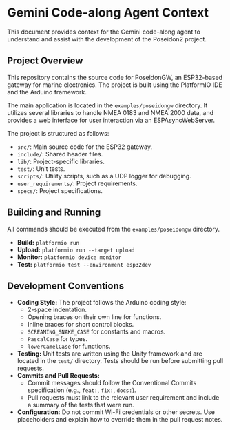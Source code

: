 # Gemini Code-along Agent Context

This document provides context for the Gemini code-along agent to understand and assist with the development of the Poseidon2 project.

## Project Overview

This repository contains the source code for PoseidonGW, an ESP32-based gateway for marine electronics. The project is built using the PlatformIO IDE and the Arduino framework.

The main application is located in the `examples/poseidongw` directory. It utilizes several libraries to handle NMEA 0183 and NMEA 2000 data, and provides a web interface for user interaction via an ESPAsyncWebServer.

The project is structured as follows:

*   `src/`: Main source code for the ESP32 gateway.
*   `include/`: Shared header files.
*   `lib/`: Project-specific libraries.
*   `test/`: Unit tests.
*   `scripts/`: Utility scripts, such as a UDP logger for debugging.
*   `user_requirements/`: Project requirements.
*   `specs/`: Project specifications.

## Building and Running

All commands should be executed from the `examples/poseidongw` directory.

*   **Build:** `platformio run`
*   **Upload:** `platformio run --target upload`
*   **Monitor:** `platformio device monitor`
*   **Test:** `platformio test --environment esp32dev`

## Development Conventions

*   **Coding Style:** The project follows the Arduino coding style:
    *   2-space indentation.
    *   Opening braces on their own line for functions.
    *   Inline braces for short control blocks.
    *   `SCREAMING_SNAKE_CASE` for constants and macros.
    *   `PascalCase` for types.
    *   `lowerCamelCase` for functions.
*   **Testing:** Unit tests are written using the Unity framework and are located in the `test/` directory. Tests should be run before submitting pull requests.
*   **Commits and Pull Requests:**
    *   Commit messages should follow the Conventional Commits specification (e.g., `feat:`, `fix:`, `docs:`).
    *   Pull requests must link to the relevant user requirement and include a summary of the tests that were run.
*   **Configuration:** Do not commit Wi-Fi credentials or other secrets. Use placeholders and explain how to override them in the pull request notes.
